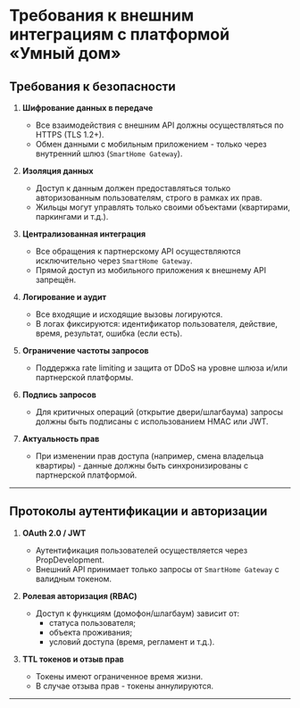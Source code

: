 # Требования к внешним интеграциям с платформой «Умный дом»

## Требования к безопасности

1. **Шифрование данных в передаче**
    - Все взаимодействия с внешним API должны осуществляться по HTTPS (TLS 1.2+).
    - Обмен данными с мобильным приложением - только через внутренний шлюз (`SmartHome Gateway`).

2. **Изоляция данных**
    - Доступ к данным должен предоставляться только авторизованным пользователям, строго в рамках их прав.
    - Жильцы могут управлять только своими объектами (квартирами, паркингами и т.д.).

3. **Централизованная интеграция**
    - Все обращения к партнерскому API осуществляются исключительно через `SmartHome Gateway`.
    - Прямой доступ из мобильного приложения к внешнему API запрещён.

4. **Логирование и аудит**
    - Все входящие и исходящие вызовы логируются.
    - В логах фиксируются: идентификатор пользователя, действие, время, результат, ошибка (если есть).

5. **Ограничение частоты запросов**
    - Поддержка rate limiting и защита от DDoS на уровне шлюза и/или партнерской платформы.

6. **Подпись запросов**
    - Для критичных операций (открытие двери/шлагбаума) запросы должны быть подписаны с использованием HMAC или JWT.

7. **Актуальность прав**
    - При изменении прав доступа (например, смена владельца квартиры) - данные должны быть синхронизированы с партнерской платформой.

---

## Протоколы аутентификации и авторизации

1. **OAuth 2.0 / JWT**
    - Аутентификация пользователей осуществляется через PropDevelopment.
    - Внешний API принимает только запросы от `SmartHome Gateway` с валидным токеном.

2. **Ролевая авторизация (RBAC)**
    - Доступ к функциям (домофон/шлагбаум) зависит от:
        - статуса пользователя;
        - объекта проживания;
        - условий доступа (время, регламент и т.д.).

3. **TTL токенов и отзыв прав**
    - Токены имеют ограниченное время жизни.
    - В случае отзыва прав - токены аннулируются.

---
